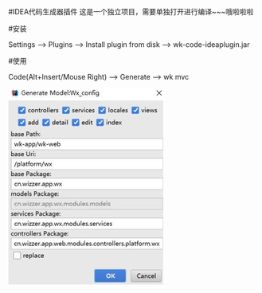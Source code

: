 #IDEA代码生成器插件
这是一个独立项目，需要单独打开进行编译~~~哦啦啦啦

#安装

Settings --> Plugins --> Install plugin from disk --> wk-code-ideaplugin.jar


#使用

Code(Alt+Insert/Mouse Right) --> Generate --> wk mvc

![插件截图](demo.png)
